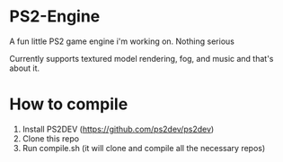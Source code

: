 # PS2-Engine
A fun little PS2 game engine i'm working on. Nothing serious

Currently supports textured model rendering, fog, and music and that's about it.

# How to compile
1. Install PS2DEV (https://github.com/ps2dev/ps2dev)
2. Clone this repo
3. Run compile.sh (it will clone and compile all the necessary repos)
